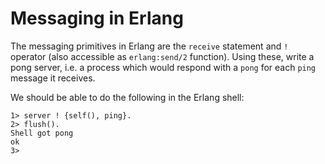# Messaging in Erlang

The messaging primitives in Erlang are the `receive` statement
and `!` operator (also accessible as `erlang:send/2` function).
Using these, write a pong server, i.e. a process which would
respond with a `pong` for each `ping` message it receives.

We should be able to do the following in the Erlang shell:

```
1> server ! {self(), ping}.
2> flush().
Shell got pong
ok
3>
```
